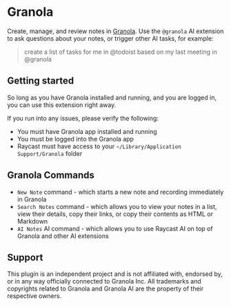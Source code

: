 # Granola

Create, manage, and review notes in [Granola](https://www.granola.ai/). Use the `@granola` AI extension to ask questions about your notes, or trigger other AI tasks, for example:
> create a list of tasks for me in @todoist based on my last meeting in @granola

## Getting started
So long as you have Granola installed and running, and you are logged in, you can use this extension right away.

If you run into any issues, please verify the following:
- You must have Granola app installed and running
- You must be logged into the Granola app
- Raycast must have access to your `~/Library/Application Support/Granola` folder

## Granola Commands
- `New Note` command - which starts a new note and recording immediately in Granola
- `Search Notes` command - which allows you to view your notes in a list, view their details, copy their links, or copy their contents as HTML or Markdown
- `AI Notes` AI command - which allows you to use Raycast AI on top of Granola and other AI extensions

## Support

This plugin is an independent project and is not affiliated with, endorsed by, or in any way officially connected to Granola Inc. All trademarks and copyrights related to Granola and Granola AI are the property of their respective owners.